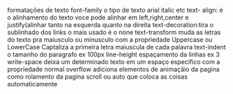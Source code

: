 formatações de texto
font-family o tipo de texto arial italic etc
text- align: é o alinhamento do texto voce pode alinhar em left,right,center e justify(alinhar tanto na esquerda quanto na direita
text-decoration:tira o sublinhado dos links o mais usado é o none
text-transform muda as  letras do texto pra maiusculo ou minusculo com a propriedade
Uppercase ou LowerCase Captaliza a primeira letra maiuscula de cada palavra
text-indent o tamanho do paragrafo ex 100px
line-height espaçamento da linhas ex 3
write-space deixa um determinado texto em um espaço específico com a propriedade normal
overflow adiciona elementos de animaçãio da pagina como rolamento da pagina scroll ou auto que coloca as coisas automaticamente

